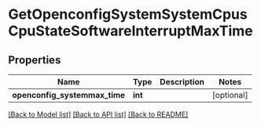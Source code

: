 # GetOpenconfigSystemSystemCpusCpuStateSoftwareInterruptMaxTime

## Properties
Name | Type | Description | Notes
------------ | ------------- | ------------- | -------------
**openconfig_systemmax_time** | **int** |  | [optional] 

[[Back to Model list]](../README.md#documentation-for-models) [[Back to API list]](../README.md#documentation-for-api-endpoints) [[Back to README]](../README.md)


